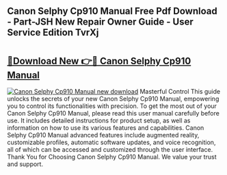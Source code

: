 ## Canon Selphy Cp910 Manual Free Pdf Download - Part-JSH New Repair Owner Guide - User Service Edition TvrXj

# <h2><a href="http://cf29930.oget.top/?id=Canon+Selphy+Cp910+Manual">🔗Download New 👉🔴 Canon Selphy Cp910 Manual</a></h2>

[![Canon Selphy Cp910 Manual new download](https://i.imgur.com/5g1atiW.png)](http://cf29930.oget.top/?id=Canon+Selphy+Cp910+Manual)
Masterful Control This guide unlocks the secrets of your new Canon Selphy Cp910 Manual, empowering you to control its functionalities with precision. To get the most out of your Canon Selphy Cp910 Manual, please read this user manual carefully before use. It includes detailed instructions for product setup, as well as information on how to use its various features and capabilities. Canon Selphy Cp910 Manual advanced features include augmented reality, customizable profiles, automatic software updates, and voice recognition, all of which can be accessed and customized through the user interface. Thank You for Choosing Canon Selphy Cp910 Manual. We value your trust and support.
